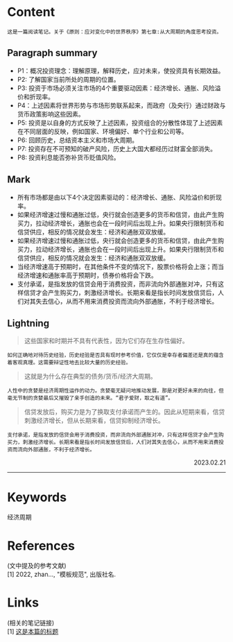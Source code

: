 
# Content

    这是一篇阅读笔记。关于《原则：应对变化中的世界秩序》第七章:从大周期的角度思考投资。

## Paragraph summary
- P1：概况投资理念：理解原理，解释历史，应对未来，使投资具有长期效益。
- P2: 了解国家当前所处的周期的位置。
- P3: 投资于市场必须关注市场的4个重要驱动因素：经济增长、通胀、风险溢价和折现率。
- P4：上述因素将世界形势与市场形势联系起来，而政府（及央行）通过财政与货币政策影响这些因素。
- P5: 投资是以自身的方式反映了上述因素，投资组合的分散性体现了上述因素在不同层面的反映，例如国家、环境偏好、单个行业和公司等。
- P6: 回顾历史，总结资本主义和市场大周期。
- P7: 投资存在不可预知的破产风险，历史上大国大都经历过财富全部消失。
- P8: 投资利息能否弥补货币贬值风险。

## Mark
- 所有市场都是由以下4个决定因素驱动的：经济增长、通胀、风险溢价和折现率。
- 如果经济增速过慢和通胀过低，央行就会创造更多的货币和信贷，由此产生购买力，拉动经济增长，通胀也会在一段时间后出现上升。如果央行限制货币和信贷供应，相反的情况就会发生：经济和通胀双双放缓。
- 如果经济增速过慢和通胀过低，央行就会创造更多的货币和信贷，由此产生购买力，拉动经济增长，通胀也会在一段时间后出现上升。如果央行限制货币和信贷供应，相反的情况就会发生：经济和通胀双双放缓。
- 当经济增速高于预期时，在其他条件不变的情况下，股票价格将会上涨；而当经济增速和通胀率高于预期时，债券价格将会下跌。
- 支付承诺，是指发放的信贷会用于消费投资，而非流向外部通胀对冲，只有这样信贷才会产生购买力，刺激经济增长。长期来看是指长时间发放信贷后，人们对其失去信心，从而不用来消费投资而流向外部通胀，不利于经济增长。


## Lightning
> 这些国家和时期并不具有代表性，因为它们存在生存性偏好。

    如何正确地对待历史经验，历史经验是否具有现时参考价值，它仅仅是幸存者偏差还是真的蕴含着客观真理。这需要辩证性地去比较大量的历史经验。

> 这就是为什么存在典型的债务/货币/经济大周期。

    人性中的贪婪是经济周期性运作的动力。贪婪毫无疑问地推动发展，那是对更好未来的向往，但毫无节制的贪婪最后又摧毁了亲手创造的未来。“君子爱财，取之有道”。

> 信贷发放后，购买力是为了换取支付承诺而产生的。因此从短期来看，信贷刺激经济增长，但从长期来看，信贷抑制经济增长。

    支付承诺，是指发放的信贷会用于消费投资，而非流向外部通胀对冲，只有这样信贷才会产生购买力，刺激经济增长。长期来看是指长时间发放信贷后，人们对其失去信心，从而不用来消费投资而流向外部通胀，不利于经济增长。


<p align="right">2023.02.21</p>

---
# Keywords

经济周期

# References

(文中提及的参考文献)  
[1] 2022, zhan..., "模板规范", 出版社名.

# Links

(相关的笔记链接)  
[1] [这是本篇的标题](./template.md)


